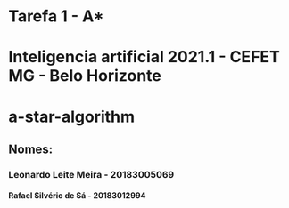 # Tarefa 1 - A*
# Inteligencia artificial 2021.1 - CEFET MG - Belo Horizonte
# a-star-algorithm
## Nomes: 
###  Leonardo Leite Meira - 20183005069
####   Rafael Silvério de Sá - 20183012994
